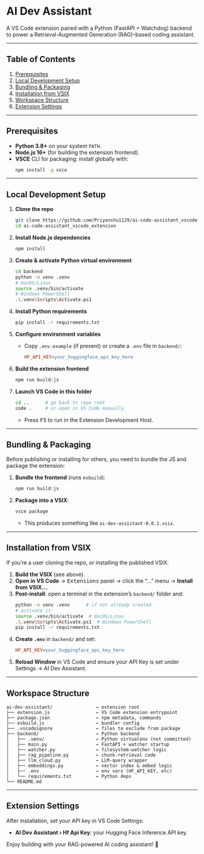 # AI Dev Assistant

A VS Code extension paired with a Python (FastAPI + Watchdog) backend to power a Retrieval-Augmented Generation (RAG)–based coding assistant.

---

## Table of Contents
1. [Prerequisites](#prerequisites)
2. [Local Development Setup](#local-development-setup)
3. [Bundling & Packaging](#bundling--packaging)
4. [Installation from VSIX](#installation-from-vsix)
5. [Workspace Structure](#workspace-structure)
6. [Extension Settings](#extension-settings)

---

## Prerequisites

- **Python 3.8+** on your system `PATH`.
- **Node.js 16+** (for building the extension frontend).
- **VSCE** CLI for packaging: install globally with:
  ```bash
  npm install -g vsce
  ```

---

## Local Development Setup

1. **Clone the repo**
   ```bash
   git clone https://github.com/Priyanshu1129/ai-code-assistant_vscode_extension.git
   cd ai-code-assistant_vscode_extension
   ```

2. **Install Node.js dependencies**
   ```bash
   npm install
   ```

3. **Create & activate Python virtual environment**
   ```bash
   cd backend
   python -m venv .venv
   # macOS/Linux
   source .venv/bin/activate
   # Windows PowerShell
   .\.venv\Scripts\Activate.ps1
   ```

4. **Install Python requirements**
   ```bash
   pip install -r requirements.txt
   ```

5. **Configure environment variables**
   - Copy `.env.example` (if present) or create a `.env` file in `backend/`:
     ```ini
     HF_API_KEY=your_huggingface_api_key_here
     ```

6. **Build the extension frontend**
   ```bash
   npm run build:js
   ```

7. **Launch VS Code in this folder**
   ```bash
   cd ..      # go back to repo root
   code .     # or open in VS Code manually
   ```
   - Press <kbd>F5</kbd> to run in the Extension Development Host.

---

## Bundling & Packaging

Before publishing or installing for others, you need to bundle the JS and package the extension:

1. **Bundle the frontend** (runs `esbuild`):
   ```bash
   npm run build:js
   ```

2. **Package into a VSIX**:
   ```bash
   vsce package
   ```
   - This produces something like `ai-dev-assistant-0.0.1.vsix`.

---

## Installation from VSIX

If you’re a user cloning the repo, or installing the published VSIX:

1. **Build the VSIX** (see above).
2. **Open in VS Code** → <kbd>Extensions</kbd> panel → click the “...” menu → **Install from VSIX...**.
3. **Post-install**: open a terminal in the extension’s `backend/` folder and:
   ```bash
   python -m venv .venv      # if not already created
   # activate it:
   source .venv/bin/activate  # macOS/Linux
   .\.venv\Scripts\Activate.ps1  # Windows PowerShell
   pip install -r requirements.txt
   ```
4. **Create `.env`** in `backend/` and set:
   ```ini
   HF_API_KEY=your_huggingface_api_key_here
   ```
5. **Reload Window** in VS Code and ensure your API Key is set under Settings → AI Dev Assistant.

---

## Workspace Structure

```
ai-dev-assistant/                ← extension root
├── extension.js                 ← VS Code extension entrypoint
├── package.json                 ← npm metadata, commands
├── esbuild.js                   ← bundler config
├── .vscodeignore                ← files to exclude from package
├── backend/                     ← Python backend
│   ├── .venv/                   ← Python virtualenv (not committed)
│   ├── main.py                  ← FastAPI + watcher startup
│   ├── watcher.py               ← filesystem-watcher logic
│   ├── rag_pipeline.py          ← chunk-retrieval code
│   ├── llm_cloud.py             ← LLM-query wrapper
│   ├── embeddings.py            ← vector index & embed logic
│   ├── .env                     ← env vars (HF_API_KEY, etc)
│   └── requirements.txt         ← Python deps
└── README.md
```

---

## Extension Settings

After installation, set your API key in VS Code Settings:

- **AI Dev Assistant › Hf Api Key**: your Hugging Face Inference API key.

Enjoy building with your RAG-powered AI coding assistant! 🚀
```
